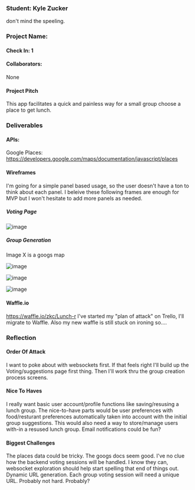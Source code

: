 ### Student: Kyle Zucker
don't mind the speeling. 

### Project Name:  

#### Check In: 1  

#### Collaborators:  
None

#### Project Pitch  
This app facilitates a quick and painless way for a small group choose a place to get lunch.

### Deliverables  

#### APIs:  

Google Places: https://developers.google.com/maps/documentation/javascript/places

#### Wireframes  
I'm going for a simple panel based usage, so the user doesn't have a ton to think about each panel. I beleive these following frames are enough for MVP but I won't hesitate to add more panels as needed.

##### Voting Page

![image](https://cloud.githubusercontent.com/assets/5368526/24844370/45e20790-1d67-11e7-8e9d-c8d9effa0cea.png)

##### Group Generation

Image X is a googs map

![image](https://cloud.githubusercontent.com/assets/5368526/24844511/497b9ed8-1d68-11e7-8a56-36891c29836b.png)

![image](https://cloud.githubusercontent.com/assets/5368526/24844372/4855561c-1d67-11e7-984b-32eaab303eb9.png)

![image](https://cloud.githubusercontent.com/assets/5368526/24844376/4af60a7e-1d67-11e7-8f7f-a16564e4e900.png)


#### Waffle.io
https://waffle.io/zkc/Lunch-r
I've started my "plan of attack" on Trello, I'll migrate to Waffle. Also my new waffle is still stuck on ironing so....

### Reflection  

#### Order Of Attack  
I want to poke about with websockets first. If that feels right I'll build up the Voting/suggestions page first thing. Then I'll work thru the group creation process screens.  

#### Nice To Haves   
I really want basic user account/profile functions like saving/resusing a lunch group. The nice-to-have parts would be user preferences with food/resturant preferences automatically taken into account with the initial group suggestions. This would also need a way to store/manage users with-in a resused lunch group. Email notifications could be fun? 

#### Biggest Challenges  
The places data could be tricky. The googs docs seem good. 
I've no clue how the backend voting sessions will be handled. I know they can, websocket exploration should help start spelling that end of things out.  
Dynamic URL generation. Each group voting session will need a unique URL. Probably not hard. Probably? 

